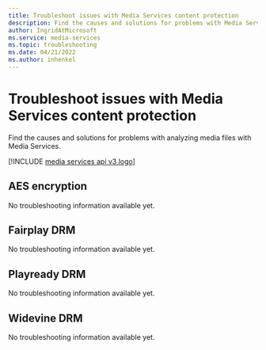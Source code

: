 ```yaml
---
title: Troubleshoot issues with Media Services content protection
description: Find the causes and solutions for problems with Media Services content protection.
author: IngridAtMicrosoft
ms.service: media-services
ms.topic: troubleshooting
ms.date: 04/21/2022
ms.author: inhenkel
---
```

# Troubleshoot issues with Media Services content protection

Find the causes and solutions for problems with analyzing media files with Media Services.

[!INCLUDE [media services api v3 logo](./includes/v3-hr.md)]

## AES encryption

No troubleshooting information available yet.

## Fairplay DRM

No troubleshooting information available yet.

## Playready DRM

No troubleshooting information available yet.

## Widevine DRM

No troubleshooting information available yet.
